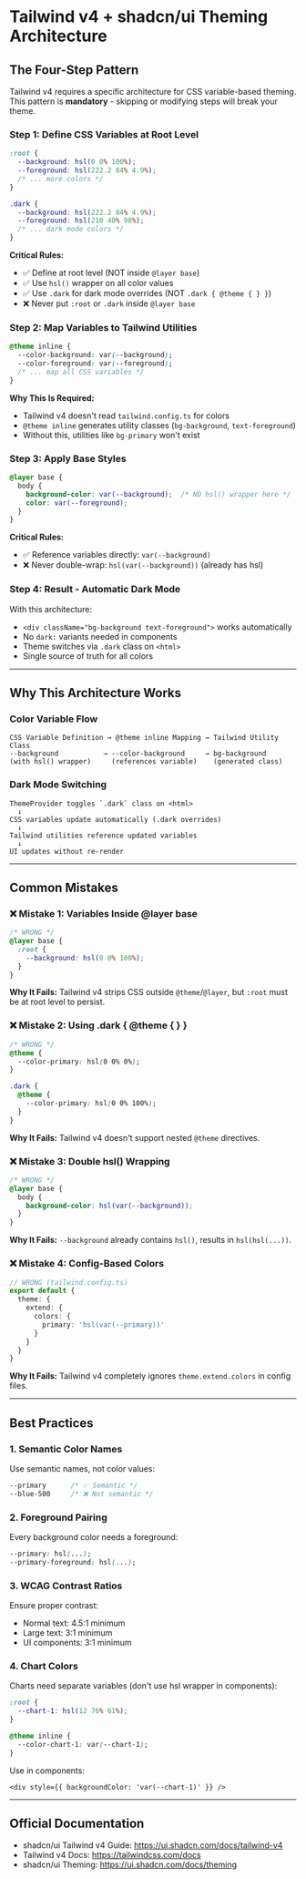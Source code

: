 # Tailwind v4 + shadcn/ui Theming Architecture

## The Four-Step Pattern

Tailwind v4 requires a specific architecture for CSS variable-based theming. This pattern is **mandatory** - skipping or modifying steps will break your theme.

### Step 1: Define CSS Variables at Root Level

```css
:root {
  --background: hsl(0 0% 100%);
  --foreground: hsl(222.2 84% 4.9%);
  /* ... more colors */
}

.dark {
  --background: hsl(222.2 84% 4.9%);
  --foreground: hsl(210 40% 98%);
  /* ... dark mode colors */
}
```

**Critical Rules:**
- ✅ Define at root level (NOT inside `@layer base`)
- ✅ Use `hsl()` wrapper on all color values
- ✅ Use `.dark` for dark mode overrides (NOT `.dark { @theme { } }`)
- ❌ Never put `:root` or `.dark` inside `@layer base`

### Step 2: Map Variables to Tailwind Utilities

```css
@theme inline {
  --color-background: var(--background);
  --color-foreground: var(--foreground);
  /* ... map all CSS variables */
}
```

**Why This Is Required:**
- Tailwind v4 doesn't read `tailwind.config.ts` for colors
- `@theme inline` generates utility classes (`bg-background`, `text-foreground`)
- Without this, utilities like `bg-primary` won't exist

### Step 3: Apply Base Styles

```css
@layer base {
  body {
    background-color: var(--background);  /* NO hsl() wrapper here */
    color: var(--foreground);
  }
}
```

**Critical Rules:**
- ✅ Reference variables directly: `var(--background)`
- ❌ Never double-wrap: `hsl(var(--background))` (already has hsl)

### Step 4: Result - Automatic Dark Mode

With this architecture:
- `<div className="bg-background text-foreground">` works automatically
- No `dark:` variants needed in components
- Theme switches via `.dark` class on `<html>`
- Single source of truth for all colors

---

## Why This Architecture Works

### Color Variable Flow

```
CSS Variable Definition → @theme inline Mapping → Tailwind Utility Class
--background           → --color-background     → bg-background
(with hsl() wrapper)     (references variable)    (generated class)
```

### Dark Mode Switching

```
ThemeProvider toggles `.dark` class on <html>
  ↓
CSS variables update automatically (.dark overrides)
  ↓
Tailwind utilities reference updated variables
  ↓
UI updates without re-render
```

---

## Common Mistakes

### ❌ Mistake 1: Variables Inside @layer base

```css
/* WRONG */
@layer base {
  :root {
    --background: hsl(0 0% 100%);
  }
}
```

**Why It Fails:** Tailwind v4 strips CSS outside `@theme`/`@layer`, but `:root` must be at root level to persist.

### ❌ Mistake 2: Using .dark { @theme { } }

```css
/* WRONG */
@theme {
  --color-primary: hsl(0 0% 0%);
}

.dark {
  @theme {
    --color-primary: hsl(0 0% 100%);
  }
}
```

**Why It Fails:** Tailwind v4 doesn't support nested `@theme` directives.

### ❌ Mistake 3: Double hsl() Wrapping

```css
/* WRONG */
@layer base {
  body {
    background-color: hsl(var(--background));
  }
}
```

**Why It Fails:** `--background` already contains `hsl()`, results in `hsl(hsl(...))`.

### ❌ Mistake 4: Config-Based Colors

```typescript
// WRONG (tailwind.config.ts)
export default {
  theme: {
    extend: {
      colors: {
        primary: 'hsl(var(--primary))'
      }
    }
  }
}
```

**Why It Fails:** Tailwind v4 completely ignores `theme.extend.colors` in config files.

---

## Best Practices

### 1. Semantic Color Names

Use semantic names, not color values:
```css
--primary      /* ✅ Semantic */
--blue-500     /* ❌ Not semantic */
```

### 2. Foreground Pairing

Every background color needs a foreground:
```css
--primary: hsl(...);
--primary-foreground: hsl(...);
```

### 3. WCAG Contrast Ratios

Ensure proper contrast:
- Normal text: 4.5:1 minimum
- Large text: 3:1 minimum
- UI components: 3:1 minimum

### 4. Chart Colors

Charts need separate variables (don't use hsl wrapper in components):
```css
:root {
  --chart-1: hsl(12 76% 61%);
}

@theme inline {
  --color-chart-1: var(--chart-1);
}
```

Use in components:
```tsx
<div style={{ backgroundColor: 'var(--chart-1)' }} />
```

---

## Official Documentation

- shadcn/ui Tailwind v4 Guide: https://ui.shadcn.com/docs/tailwind-v4
- Tailwind v4 Docs: https://tailwindcss.com/docs
- shadcn/ui Theming: https://ui.shadcn.com/docs/theming
